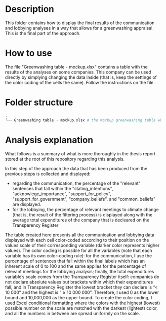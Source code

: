 # Description
This folder contains how to display the final results of the communication and lobbying analyses in a way that allows for a greenwashing appraisal. This is the final part of the approach.

# How to use
The file "Greenwashing table - mockup.xlsx" contains a table with the results of the analyses on some companies. This company can be used directly by simplying changing the data inside (that is, keep the settings of the color coding of the cells the same). Follow the instructions on the file.

# Folder structure
``` bash
.
└── Greenwashing table - mockup.xlsx # the mockup greenwashing table which can be direclty re-used
```

# Analysis explanation
What follows is a summary of what is more thoroughly in the thesis report stored at the root of this repository regarding this analysis. 

In this step of the approach the data that has been produced from the previous steps is collected and displayed:
* regarding the communication, the percentage of the "relevant" sentences that fall within the "stating_intentions", "acknowlege_importance", "support_for_policy", "support_for_government", "company_beliefs", and "common_beliefs" are displayed.
* for the lobbying, the percentage of relevant meetings to climate change (that is, the result of the filtering process) is displayed along with the average total expenditures of the company that is decleared on the Transparency Register

The table created here presents all the communication and lobbying data displayed with each cell color-coded according to their position on the values scale of their corresponding variable (darker color represents higher values). The color coding is possible for all the variables (note that each variable has its own color-coding rule): for the communication, I use the percentage of sentences that fall within the final labels which has an inherent scale of 0 to 100 and the same applies for the percentage of relevant meetings for the lobbying analysis; finally, the total expenditures variable’s scale comes from the Transparency Register itself: companies do not declare absolute values but brackets within which their expenditures fall, and in Transparency Register the lowest bracket they can declare is “< 10 000” and the highest is ” ≥ 10 000 000”. Therefore, I used 0 as the lower bound and 10,000,000 as the upper bound. To create the color coding, I used Excel conditional formatting where the colors with the highest (lowest) possible number on the scale are matched with the darkest (lightest) color, and all the numbers in between are spread uniformly on the scale.